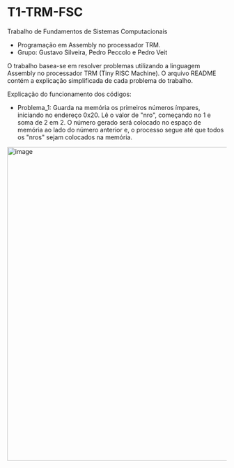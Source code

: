 # T1-TRM-FSC
Trabalho de Fundamentos de Sistemas Computacionais
- Programação em Assembly no processador TRM.
- Grupo: Gustavo Silveira, Pedro Peccolo e Pedro Veit

O trabalho basea-se em resolver problemas utilizando a linguagem Assembly no processador TRM (Tiny RISC Machine).
O arquivo README contém a explicação simplificada de cada problema do trabalho.

Explicação do funcionamento dos códigos:
- Problema_1:
  Guarda na memória os primeiros números ímpares, iniciando no endereço 0x20. Lê o valor de "nro", começando no 1 e soma de 2 em 2. O número gerado será colocado no espaço de memória ao lado do número anterior e, o processo segue até que todos os "nros" sejam colocados na memória. 
<img width="1366" height="721" alt="image" src="https://github.com/user-attachments/assets/01e26c0d-0733-4af5-ace8-9b378fee9452" />
  
